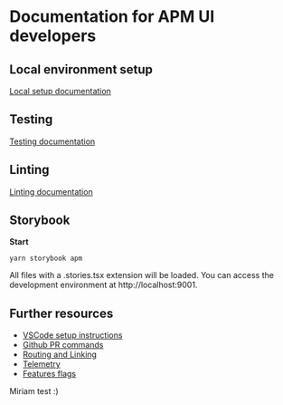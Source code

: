 # Documentation for APM UI developers

## Local environment setup

[Local setup documentation](./dev_docs/local_setup.md)

## Testing

[Testing documentation](./dev_docs/testing.md)

## Linting

[Linting documentation](./dev_docs/linting.md)

## Storybook

**Start**

```
yarn storybook apm
```

All files with a .stories.tsx extension will be loaded. You can access the development environment at http://localhost:9001.

## Further resources

- [VSCode setup instructions](./dev_docs/vscode_setup.md)
- [Github PR commands](./dev_docs/github_commands.md)
- [Routing and Linking](./dev_docs/routing_and_linking.md)
- [Telemetry](./dev_docs/telemetry.md)
- [Features flags](./dev_docs/feature_flags.md)

Miriam test :)
